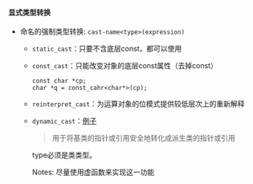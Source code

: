 #### 显式类型转换

- 命名的强制类型转换:
```cast-name<type>(expression)```
  - `static_cast`：只要不含底层const，都可以使用
  - `const_cast`：只能改变对象的底层const属性（去掉const）
    ```
    const char *cp;
    char *q = const_cahr<char*>(cp);
    ```
  - `reinterpret_cast`：为运算对象的位模式提供较低层次上的重新解释
  - `dynamic_cast`：[例子](../Ch19/type_cast.cpp)
    > 用于将基类的指针或引用安全地转化成派生类的指针或引用

    type必须是类类型。

    Notes: 尽量使用虚函数来实现这一功能

    